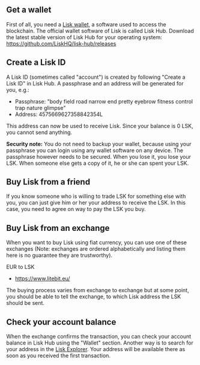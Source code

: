 ## Get a wallet

First of all, you need a [Lisk wallet](/Wallets), a software used to access the blockchain. The official wallet software of Lisk is called Lisk Hub. Download the latest stable version of Lisk Hub for your operating system: https://github.com/LiskHQ/lisk-hub/releases

## Create a Lisk ID

A Lisk ID (sometimes called "account") is created by following "Create a Lisk ID" in Lisk Hub. A passphrase and an address will be generated for you, e.g.:

* Passphrase: "body field road narrow end pretty eyebrow fitness control trap nature glimpse"
* Address: 4575669627358842354L

This address can now be used to receive Lisk. Since your balance is 0 LSK, you cannot send anything.

**Security note:** You do not need to backup your wallet, because using your passphrase you can login using any wallet software on any device. The passphrase however needs to be secured. When you lose it, you lose your LSK. When someone else gets a copy of it, he or she can spent your LSK.

## Buy Lisk from a friend

If you know someone who is willing to trade LSK for something else with you, you can just give him or her your address to receive the LSK. In this case, you need to agree on way to pay the LSK you buy.

## Buy Lisk from an exchange

When you want to buy Lisk using fiat currency, you can use one of these exchanges (Note: exchanges are ordered alphabetically and listing them here is no guarantee they are trustworthy).

EUR to LSK

* https://www.litebit.eu/

The buying process varies from exchange to exchange but at some point, you should be able to tell the exchange, to which Lisk address the LSK should be sent.

## Check your account balance

When the exchange confirms the transaction, you can check your account balance in Lisk Hub using the "Wallet" section. Another way is to search for your address in the [Lisk Explorer](https://explorer.lisk.io/). Your address will be available there as soon as you received the first transaction.
